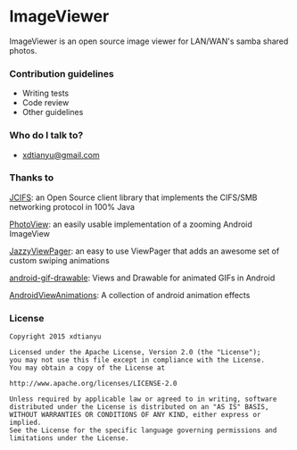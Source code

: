 # ImageViewer #

ImageViewer is an open source image viewer for LAN/WAN's samba shared photos.

### Contribution guidelines ###

* Writing tests
* Code review
* Other guidelines

### Who do I talk to? ###

* xdtianyu@gmail.com

### Thanks to ###

[JCIFS](https://jcifs.samba.org/): an Open Source client library that implements the CIFS/SMB networking protocol in 100% Java

[PhotoView](https://github.com/chrisbanes/PhotoView): an easily usable implementation of a zooming Android ImageView

[JazzyViewPager](https://github.com/jfeinstein10/JazzyViewPager): an easy to use ViewPager that adds an awesome set of custom swiping animations

[android-gif-drawable](https://github.com/koral--/android-gif-drawable): Views and Drawable for animated GIFs in Android

[AndroidViewAnimations](https://github.com/daimajia/AndroidViewAnimations): A collection of android animation effects

### License ###

    Copyright 2015 xdtianyu

    Licensed under the Apache License, Version 2.0 (the "License");
    you may not use this file except in compliance with the License.
    You may obtain a copy of the License at

    http://www.apache.org/licenses/LICENSE-2.0

    Unless required by applicable law or agreed to in writing, software
    distributed under the License is distributed on an "AS IS" BASIS,
    WITHOUT WARRANTIES OR CONDITIONS OF ANY KIND, either express or implied.
    See the License for the specific language governing permissions and
    limitations under the License.